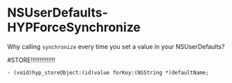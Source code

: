 NSUserDefaults-HYPForceSynchronize
==================================

Why calling `synchronize` every time you set a value in your NSUserDefaults?

#STORE!!!!!!!!!!!!!!

```obj
- (void)hyp_storeObject:(id)value forKey:(NSString *)defaultName;
```

